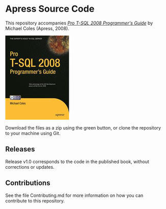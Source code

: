 # Apress Source Code

This repository accompanies [*Pro T-SQL 2008 Programmer's Guide*](http://www.apress.com/9781430210016) by Michael Coles (Apress, 2008).

![Cover image](9781430210016.jpg)

Download the files as a zip using the green button, or clone the repository to your machine using Git.

## Releases

Release v1.0 corresponds to the code in the published book, without corrections or updates.

## Contributions

See the file Contributing.md for more information on how you can contribute to this repository.
